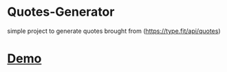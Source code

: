 # Quotes-Generator
simple project to generate quotes brought from (https://type.fit/api/quotes)
# [Demo](https://mdess.github.io/Quotes-Generator/.)

